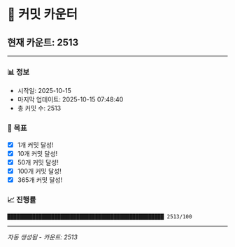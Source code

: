 # 🔢 커밋 카운터

## 현재 카운트: 2513

---

### 📊 정보
- 시작일: 2025-10-15
- 마지막 업데이트: 2025-10-15 07:48:40
- 총 커밋 수: 2513

### 🎯 목표
- [x] 1개 커밋 달성!
- [x] 10개 커밋 달성!
- [x] 50개 커밋 달성!
- [x] 100개 커밋 달성!
- [x] 365개 커밋 달성!

### 📈 진행률
```
██████████████████████████████████████████████████ 2513/100
```

---
*자동 생성됨 - 카운트: 2513*
